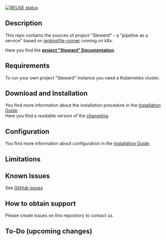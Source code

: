[![REUSE status](https://api.reuse.software/badge/github.com/SAP/stewardci-core)](https://api.reuse.software/info/github.com/SAP/stewardci-core)

## Description

This repo contains the sources of _project "Steward"_ &ndash; a "pipeline as a service" based on [jenkinsfile-runner] running on k8s.

Here you find the [**project "Steward" Documentation**](docs/README.md).

 
## Requirements

To run your own project "Steward" instance you need a Kubernetes cluster.

## Download and Installation

You find more information about the installation procedure in the [Installation Guide](docs/install/README.md).<br/>
Here you find a readable version of the [changelog](https://sap.github.io/stewardci-core/changelog.html).

## Configuration

You find more information about configuration in the [Installation Guide](docs/install/README.md).

## Limitations

## Known Issues

See [GitHub issues](https://github.com/SAP/stewardci-core/issues)

## How to obtain support

Please create issues on this repository to contact us.


## To-Do (upcoming changes)


[jenkinsfile-runner]: https://github.com/jenkinsci/jenkinsfile-runner
